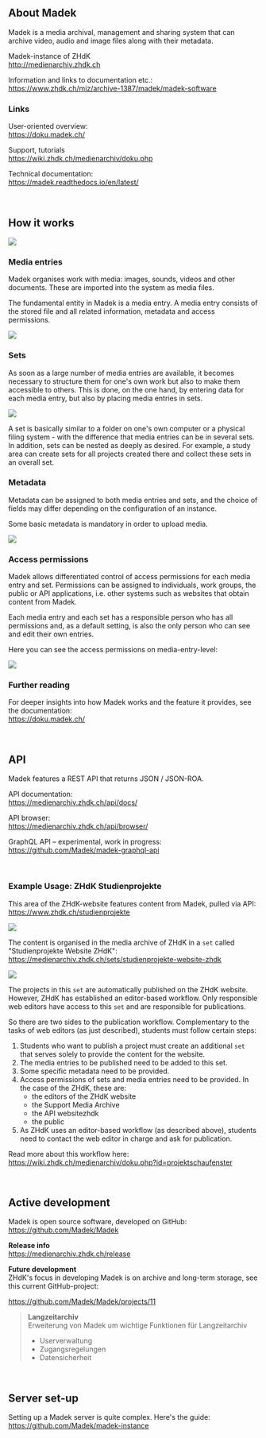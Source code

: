 ## About Madek

Madek is a media archival, management and sharing system that can archive video, audio and image files along with their metadata.

Madek-instance of ZHdK  
http://medienarchiv.zhdk.ch

Information and links to documentation etc.:  
https://www.zhdk.ch/miz/archive-1387/madek/madek-software

### Links

User-oriented overview:  
https://doku.madek.ch/

Support, tutorials  
https://wiki.zhdk.ch/medienarchiv/doku.php

Technical documentation:  
https://madek.readthedocs.io/en/latest/

&nbsp;

## How it works

![](madek_home.jpg)

### Media entries

Madek organises work with media: images, sounds, videos and other documents. These are imported into the system as media files.  

The fundamental entity in Madek is a media entry. A media entry consists of the stored file and all related information, metadata and access permissions.

![](madek_media-entry.jpg)  

### Sets

As soon as a large number of media entries are available, it becomes necessary to structure them for one's own work but also to make them accessible to others. This is done, on the one hand, by entering data for each media entry, but also by placing media entries in sets.  

![](madek_set.jpg)

A set is basically similar to a folder on one's own computer or a physical filing system - with the difference that media entries can be in several sets. In addition, sets can be nested as deeply as desired. For example, a study area can create sets for all projects created there and collect these sets in an overall set.

### Metadata

Metadata can be assigned to both media entries and sets, and the choice of fields may differ depending on the configuration of an instance.

Some basic metadata is mandatory in order to upload media. 

![](madek_metadata.jpg)


### Access permissions

Madek allows differentiated control of access permissions for each media entry and set. Permissions can be assigned to individuals, work groups, the public or API applications, i.e. other systems such as websites that obtain content from Madek. 

Each media entry and each set has a responsible person who has all permissions and, as a default setting, is also the only person who can see and edit their own entries.

Here you can see the access permissions on media-entry-level:  

![](madek_permissions.jpg)


### Further reading

For deeper insights into how Madek works and the feature it provides, see the documentation:  
https://doku.madek.ch/

&nbsp; 

## API

Madek features a REST API that returns JSON / JSON-ROA.

API documentation:  
https://medienarchiv.zhdk.ch/api/docs/

API browser:  
https://medienarchiv.zhdk.ch/api/browser/

GraphQL API – experimental, work in progress:  
https://github.com/Madek/madek-graphql-api

&nbsp;

### Example Usage: ZHdK Studienprojekte
This area of the ZHdK-website features content from Madek, pulled via API:  
https://www.zhdk.ch/studienprojekte

![](madek_schaufenster.jpg)

The content is organised in the media archive of ZHdK in a `set` called "Studienprojekte Website ZHdK":  
https://medienarchiv.zhdk.ch/sets/studienprojekte-website-zhdk  

![](madek_schaufenster-2.jpg)

The projects in this `set` are automatically published on the ZHdK website. However, ZHdK has established an editor-based workflow. Only responsible web editors have access to this `set` and are responsible for publications. 

So there are two sides to the publication workflow. Complementary to the tasks of web editors (as just described), students must follow certain steps:

1. Students who want to publish a project must create an additional `set` that serves solely to provide the content for the website. 
2. The media entries to be published need to be added to this set. 
3. Some specific metadata need to be provided.
4. Access permissions of sets and media entries need to be provided. In the case of the ZHdK, these are: 
   - the editors of the ZHdK website 
   - the Support Media Archive
   - the API websitezhdk
   - the public
5. As ZHdK uses an editor-based workflow (as described above), students need to contact the web editor in charge and ask for publication.

Read more about this workflow here:  
https://wiki.zhdk.ch/medienarchiv/doku.php?id=projektschaufenster

&nbsp;

## Active development

Madek is open source software, developed on GitHub:  
https://github.com/Madek/Madek 

**Release info**  
https://medienarchiv.zhdk.ch/release

**Future development**  
ZHdK's focus in developing Madek is on archive and long-term storage, see this current GitHub-project:  

https://github.com/Madek/Madek/projects/11

> **Langzeitarchiv**  
> Erweiterung von Madek um wichtige Funktionen für Langzeitarchiv
> - Userverwaltung
> - Zugangsregelungen
> - Datensicherheit

&nbsp; 

## Server set-up
Setting up a Madek server is quite complex. Here's the guide:  
https://github.com/Madek/madek-instance